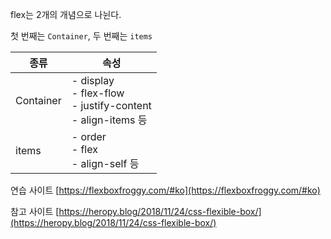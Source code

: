 flex는 2개의 개념으로 나뉜다.

첫 번째는 `Container`, 두 번째는 `items`

| 종류      | 속성                                                                    |
| --------- | ----------------------------------------------------------------------- |
| Container | - display <br> - flex-flow <br> - justify-content <br> - align-items 등 |
| items     | - order <br> - flex <br> - align-self 등                                |

연습 사이트 [https://flexboxfroggy.com/#ko](https://flexboxfroggy.com/#ko)

참고 사이트 [https://heropy.blog/2018/11/24/css-flexible-box/](https://heropy.blog/2018/11/24/css-flexible-box/)
